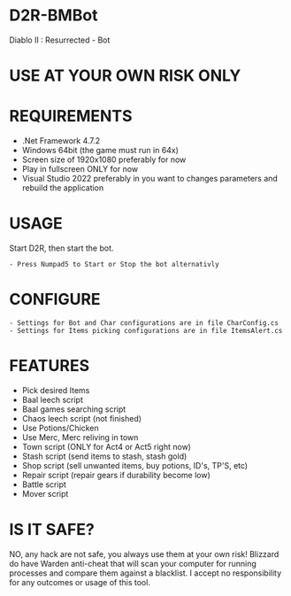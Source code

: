 # D2R-BMBot
Diablo II : Resurrected - Bot

# USE AT YOUR OWN RISK ONLY

# REQUIREMENTS

  - .Net Framework 4.7.2
  - Windows 64bit (the game must run in 64x)
  - Screen size of 1920x1080 preferably for now
  - Play in fullscreen ONLY for now
  - Visual Studio 2022 preferably in you want to changes parameters and rebuild the application

# USAGE

 Start D2R, then start the bot.
 
    - Press Numpad5 to Start or Stop the bot alternativly
    
# CONFIGURE

    - Settings for Bot and Char configurations are in file CharConfig.cs
    - Settings for Items picking configurations are in file ItemsAlert.cs

# FEATURES

  - Pick desired Items
  - Baal leech script
  - Baal games searching script
  - Chaos leech script (not finished)
  - Use Potions/Chicken
  - Use Merc, Merc reliving in town
  - Town script (ONLY for Act4 or Act5 right now)
  - Stash script (send items to stash, stash gold)
  - Shop script (sell unwanted items, buy potions, ID's, TP'S, etc)
  - Repair script (repair gears if durability become low)
  - Battle script
  - Mover script

# IS IT SAFE?

NO, any hack are not safe, you always use them at your own risk! Blizzard do have Warden anti-cheat that will scan your computer for running processes and compare them against a blacklist. I accept no responsibility for any outcomes or usage of this tool.
